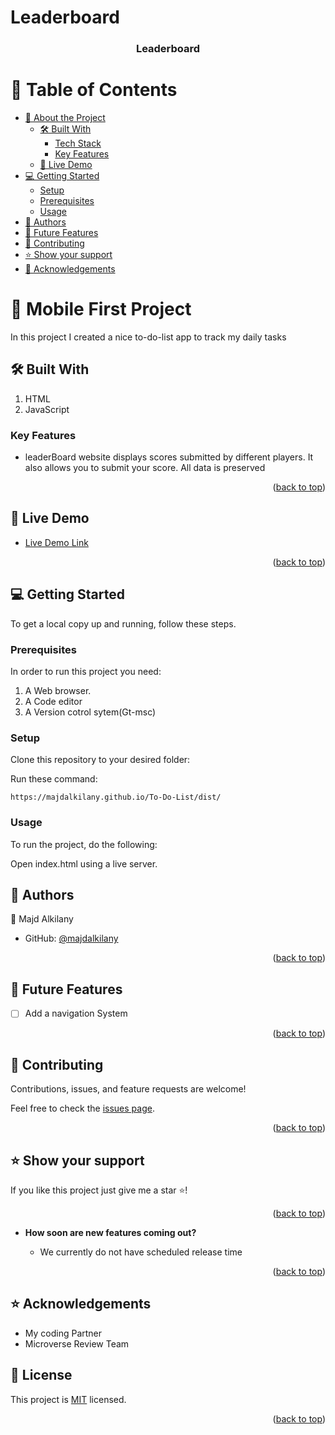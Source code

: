 # Leaderboard

<a name="readme-top"></a>

<div align="center">
  <h3><b>Leaderboard
</b></h3>
</div>

# 📗 Table of Contents

- [📖 About the Project](#about-project)
  - [🛠 Built With](#built-with)
    - [Tech Stack](#tech-stack)
    - [Key Features](#key-features)
  - [🚀 Live Demo](#live-demo)
- [💻 Getting Started](#getting-started)
  - [Setup](#setup)
  - [Prerequisites](#prerequisites)
  - [Usage](#usage)
- [👥 Authors](#authors)
- [🔭 Future Features](#future-features)
- [🤝 Contributing](#contributing)
- [⭐️ Show your support](#support)
- [🙏 Acknowledgements](#acknowledgements)

# 📖 Mobile First Project <a name="about-project"></a>

In this project I created a nice to-do-list app to track my daily tasks

## 🛠 Built With <a name="built-with"></a>

1. HTML
2. JavaScript

### Key Features <a name="key-features"></a>

- leaderBoard website displays scores submitted by different players. It also allows you to submit your score. All data is preserved

<p align="right">(<a href="#readme-top">back to top</a>)</p>

<!-- LIVE DEMO -->

## 🚀 Live Demo <a name="live-demo"></a>

- [Live Demo Link](https://majdalkilany.github.io/Leaderboard-/dist/)

<p align="right">(<a href="#readme-top">back to top</a>)</p>

## 💻 Getting Started <a name="getting-started"></a>

To get a local copy up and running, follow these steps.

### Prerequisites

In order to run this project you need:

1. A Web browser.
2. A Code editor
3. A Version cotrol sytem(Gt-msc)

### Setup

Clone this repository to your desired folder:

Run these command:

`https://majdalkilany.github.io/To-Do-List/dist/`

### Usage

To run the project, do the following:

Open index.html using a live server.

## 👥 Authors <a name="authors"></a>

👤 Majd Alkilany

- GitHub: [@majdalkilany](https://github.com/majdalkilany)

<p align="right">(<a href="#readme-top">back to top</a>)</p>

## 🔭 Future Features <a name="future-features"></a>

- [ ] Add a navigation System

<p align="right">(<a href="#readme-top">back to top</a>)</p>

## 🤝 Contributing <a name="contributing"></a>

Contributions, issues, and feature requests are welcome!

Feel free to check the [issues page](https://github.com/majdalkilany/Leaderboard-/issues/2).

<p align="right">(<a href="#readme-top">back to top</a>)</p>

## ⭐️ Show your support <a name="support"></a>

If you like this project just give me a star ⭐️!

<p align="right">(<a href="#readme-top">back to top</a>)</p>

- **How soon are new features coming out?**

  - We currently do not have scheduled release time

<p align="right">(<a href="#readme-top">back to top</a>)</p>

## ⭐️ Acknowledgements <a name="acknowledgements"></a>

- My coding Partner
- Microverse Review Team

## 📝 License <a name="license"></a>

This project is [MIT](https://opensource.org/license/mit/) licensed.

<p align="right">(<a href="#readme-top">back to top</a>)</p>
